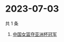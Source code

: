 # 2023-07-03

共 1 条

<!-- BEGIN -->
<!-- 最后更新时间 Mon Jul 03 2023 03:01:35 GMT+0800 (China Standard Time) -->

1. [中国女篮夺亚洲杯冠军](https://www.zhihu.com/search?q=中国女篮夺亚洲杯冠军)

<!-- END -->
